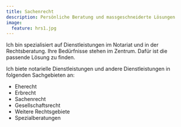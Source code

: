 ```yaml
---
title: Sachenrecht
description: Persönliche Beratung und massgeschneiderte Lösungen
image:
  feature: hrs1.jpg
---
```


Ich bin spezialisiert auf Dienstleistungen im Notariat und in der Rechtsberatung. Ihre Bedürfnisse stehen im Zentrum. Dafür ist die passende Lösung zu finden.

Ich biete notarielle Dienstleistungen und andere Dienstleistungen in folgenden Sachgebieten an:

* Eherecht
* Erbrecht
* Sachenrecht
* Gesellschaftsrecht
* Weitere Rechtsgebiete
* Spezialberatungen

